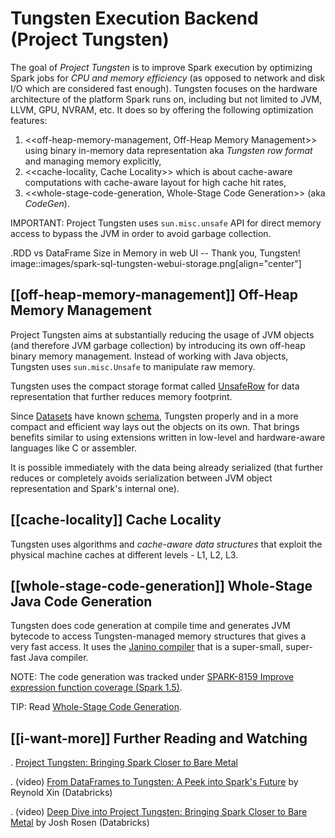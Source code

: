 # Tungsten Execution Backend (Project Tungsten)

The goal of *Project Tungsten* is to improve Spark execution by optimizing Spark jobs for *CPU and memory efficiency* (as opposed to network and disk I/O which are considered fast enough). Tungsten focuses on the hardware architecture of the platform Spark runs on, including but not limited to JVM, LLVM, GPU, NVRAM, etc. It does so by offering the following optimization features:

1. <<off-heap-memory-management, Off-Heap Memory Management>> using binary in-memory data representation aka *Tungsten row format* and managing memory explicitly,
2. <<cache-locality, Cache Locality>> which is about cache-aware computations with cache-aware layout for high cache hit rates,
3. <<whole-stage-code-generation, Whole-Stage Code Generation>> (aka _CodeGen_).

IMPORTANT: Project Tungsten uses `sun.misc.unsafe` API for direct memory access to bypass the JVM in order to avoid garbage collection.

.RDD vs DataFrame Size in Memory in web UI -- Thank you, Tungsten!
image::images/spark-sql-tungsten-webui-storage.png[align="center"]

## [[off-heap-memory-management]] Off-Heap Memory Management

Project Tungsten aims at substantially reducing the usage of JVM objects (and therefore JVM garbage collection) by introducing its own off-heap binary memory management. Instead of working with Java objects, Tungsten uses `sun.misc.Unsafe` to manipulate raw memory.

Tungsten uses the compact storage format called [UnsafeRow](spark-sql-UnsafeRow.md) for data representation that further reduces memory footprint.

Since [Datasets](spark-sql-Dataset.md) have known [schema](spark-sql-schema.md), Tungsten properly and in a more compact and efficient way lays out the objects on its own. That brings benefits similar to using extensions written in low-level and hardware-aware languages like C or assembler.

It is possible immediately with the data being already serialized (that further reduces or completely avoids serialization between JVM object representation and Spark's internal one).

## [[cache-locality]] Cache Locality

Tungsten uses algorithms and *cache-aware data structures* that exploit the physical machine caches at different levels - L1, L2, L3.

## [[whole-stage-code-generation]] Whole-Stage Java Code Generation

Tungsten does code generation at compile time and generates JVM bytecode to access Tungsten-managed memory structures that gives a very fast access. It uses the [Janino compiler](http://www.janino.net) that is a super-small, super-fast Java compiler.

NOTE: The code generation was tracked under [SPARK-8159 Improve expression function coverage (Spark 1.5)](https://issues.apache.org/jira/browse/SPARK-8159).

TIP: Read [Whole-Stage Code Generation](spark-sql-whole-stage-codegen.md).

## [[i-want-more]] Further Reading and Watching

. [Project Tungsten: Bringing Spark Closer to Bare Metal](https://databricks.com/blog/2015/04/28/project-tungsten-bringing-spark-closer-to-bare-metal.html)

. (video) [From DataFrames to Tungsten: A Peek into Spark's Future](https://youtu.be/VbSar607HM0) by Reynold Xin (Databricks)

. (video) [Deep Dive into Project Tungsten: Bringing Spark Closer to Bare Metal](https://youtu.be/5ajs8EIPWGI) by Josh Rosen (Databricks)
